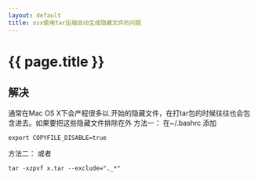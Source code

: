 ```yaml
---
layout: default
title: osx使用tar压缩自动生成隐藏文件的问题
---
```


# {{ page.title }}


## 解决
通常在Mac OS X下会产程很多以.开始的隐藏文件，在打tar包的时候往往也会包含进去。如果要把这些隐藏文件排除在外
方法一：
在~/.bashrc 添加
```
export COPYFILE_DISABLE=true
```
方法二：
或者
```
tar -xzpvf x.tar --exclude="._*"
```
